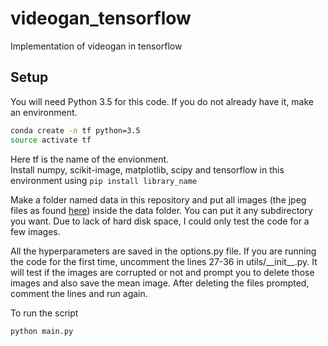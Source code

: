 # videogan_tensorflow
Implementation of videogan in tensorflow

## Setup

You will need Python 3.5 for this code. If you do not already have it, make an environment.
```sh
conda create -n tf python=3.5
source activate tf
```
Here tf is the name of the envionment. <br>
Install numpy, scikit-image, matplotlib, scipy and tensorflow in this environment using `pip install library_name` <br>

Make a folder named data in this repository and put all images (the jpeg files as found [here](http://web.mit.edu/vondrick/tinyvideo/)) inside the data folder. You can put it any subdirectory you want. Due to lack of hard disk space, I could only test the code for a few images. <br>

All the hyperparameters are saved in the options.py file. If you are running the code for the first time, uncomment the lines 27-36 in utils/\_\_init\_\_.py. It will test if the images are corrupted or not and prompt you to delete those images and also save the mean image. After deleting the files prompted, comment the lines and run again.

To run the script
```sh
python main.py
```
